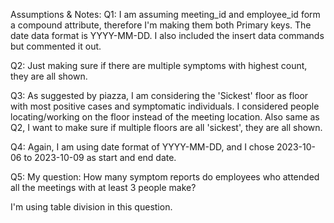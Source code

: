 Assumptions & Notes:
Q1:
I am assuming meeting_id and employee_id form a compound attribute, therefore I'm making them both Primary keys.
The date data format is YYYY-MM-DD.
I also included the insert data commands but commented it out.

Q2:
Just making sure if there are multiple symptoms with highest count, they are all shown.

Q3:
As suggested by piazza, I am considering the 'Sickest' floor as floor with most positive cases and symptomatic individuals.
I considered people locating/working on the floor instead of the meeting location.
Also same as Q2, I want to make sure if multiple floors are all 'sickest', they are all shown.

Q4:
Again, I am using date format of YYYY-MM-DD, and I chose 2023-10-06 to 2023-10-09 as start and end date.

Q5:
My question:
How many symptom reports do employees who attended all the meetings with at least 3 people make?

I'm using table division in this question.
